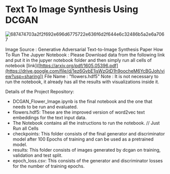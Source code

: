 # Text To Image Synthesis Using DCGAN

![687474703a2f2f692e696d6775722e636f6d2f644e6c32486b5a2e6a7067](https://user-images.githubusercontent.com/70341313/146421547-28b1e428-8c14-4831-bb0e-e6ab5636519a.jpeg)

Image Source : Generative Adversarial Text-to-Image Synthesis Paper 
How To Run The Jupyer Notebook : Please Download data from the following link and put it in the jupyer notebook folder and then simply run all cells of notebook [link]([https://arxiv.org/pdf/1605.05396.pdf](https://drive.google.com/file/d/1ez6GvbE1isWzGtD1h9oocheM6YcBGJoh/view?usp=sharing]) File Name : "flowers.hdf5"
Note : It is not necessary to run the notebook, it already has all the results with visualizations inside it.


Details of the Project Repository:
- DCGAN_Flower_Image.ipynb is the final notebook and the one that needs to be run and evaluated.
-  flowers.hdf5: These are the improved version of word2vec text embeddings for the text input data.
- The Notebook contains all the instructions to run the notebook. // Just Run all Cells
- checkpoints: This folder consists of the final generator and discriminator model after 100 Epochs of training and can be used as a pretrained model.
- results: This folder consists of images generated by dcgan on training, validation and test split.
-  epoch_loss.csv: This consists of the generator and discriminator losses for the number of training epochs.
